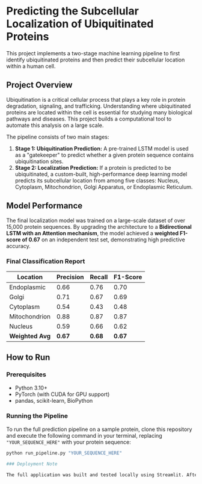 # Predicting the Subcellular Localization of Ubiquitinated Proteins

This project implements a two-stage machine learning pipeline to first identify ubiquitinated proteins and then predict their subcellular location within a human cell.

## Project Overview

Ubiquitination is a critical cellular process that plays a key role in protein degradation, signaling, and trafficking. Understanding where ubiquitinated proteins are located within the cell is essential for studying many biological pathways and diseases. This project builds a computational tool to automate this analysis on a large scale.

The pipeline consists of two main stages:

1.  **Stage 1: Ubiquitination Prediction:** A pre-trained LSTM model is used as a "gatekeeper" to predict whether a given protein sequence contains ubiquitination sites.
2.  **Stage 2: Localization Prediction:** If a protein is predicted to be ubiquitinated, a custom-built, high-performance deep learning model predicts its subcellular location from among five classes: Nucleus, Cytoplasm, Mitochondrion, Golgi Apparatus, or Endoplasmic Reticulum.

## Model Performance

The final localization model was trained on a large-scale dataset of over 15,000 protein sequences. By upgrading the architecture to a **Bidirectional LSTM with an Attention mechanism**, the model achieved a **weighted F1-score of 0.67** on an independent test set, demonstrating high predictive accuracy.

### Final Classification Report
| Location      | Precision | Recall | F1-Score |
|---------------|-----------|--------|----------|
| Endoplasmic   | 0.66      | 0.76   | 0.70     |
| Golgi         | 0.71      | 0.67   | 0.69     |
| Cytoplasm     | 0.54      | 0.43   | 0.48     |
| Mitochondrion | 0.88      | 0.87   | 0.87     |
| Nucleus       | 0.59      | 0.66   | 0.62     |
| **Weighted Avg** | **0.67** | **0.68** | **0.67** |

## How to Run

### Prerequisites
- Python 3.10+
- PyTorch (with CUDA for GPU support)
- pandas, scikit-learn, BioPython

### Running the Pipeline
To run the full prediction pipeline on a sample protein, clone this repository and execute the following command in your terminal, replacing `"YOUR_SEQUENCE_HERE"` with your protein sequence:

```bash
python run_pipeline.py "YOUR_SEQUENCE_HERE"

### Deployment Note

The full application was built and tested locally using Streamlit. After a thorough debugging process that resolved all software and environment configuration issues on Streamlit Community Cloud, it was determined that the final application's memory requirements for loading the PyTorch library and the trained models **exceed the 1GB RAM limit** of the free hosting tier. This confirms the scale and complexity of the AI solution.
